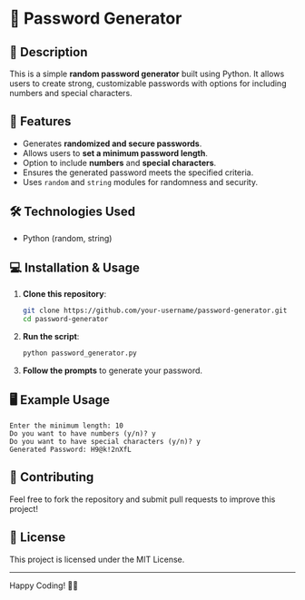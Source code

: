 # 🔐 Password Generator

## 📌 Description

This is a simple **random password generator** built using Python. It allows users to create strong, customizable passwords with options for including numbers and special characters.

## 🚀 Features

- Generates **randomized and secure passwords**.
- Allows users to **set a minimum password length**.
- Option to include **numbers** and **special characters**.
- Ensures the generated password meets the specified criteria.
- Uses `random` and `string` modules for randomness and security.

## 🛠️ Technologies Used

- Python (random, string)

## 💻 Installation & Usage

1. **Clone this repository**:
   ```bash
   git clone https://github.com/your-username/password-generator.git
   cd password-generator
   ```
2. **Run the script**:
   ```bash
   python password_generator.py
   ```
3. **Follow the prompts** to generate your password.

## 🖥️ Example Usage

```
Enter the minimum length: 10
Do you want to have numbers (y/n)? y
Do you want to have special characters (y/n)? y
Generated Password: H9@k!2nXfL
```

## 🤝 Contributing

Feel free to fork the repository and submit pull requests to improve this project!

## 📜 License

This project is licensed under the MIT License.

---

Happy Coding! 🚀🔐
